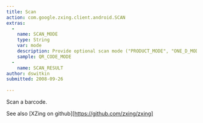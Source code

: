 ```yaml
---
title: Scan
action: com.google.zxing.client.android.SCAN
extras:
  -
    name: SCAN_MODE
    type: String
    var: mode
    description: Provide optional scan mode ("PRODUCT_MODE", "ONE_D_MODE", "QR_CODE_MODE")
    sample: QR_CODE_MODE
  -
    name: SCAN_RESULT
author: dswitkin
submitted: 2008-09-26
    
---
```

Scan a barcode.

See also [XZing on github][https://github.com/zxing/zxing]
